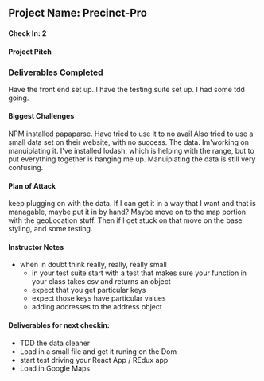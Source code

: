 ## Project Name: Precinct-Pro

#### Check In: 2

#### Project Pitch

### Deliverables Completed
Have the front end set up.
I have the testing suite set up.
I had some tdd going.



#### Biggest Challenges
NPM installed papaparse. Have tried to use it to no avail
Also tried to use a small data set on their website, with no success.
The data. Im'working on manuiplating it. I've installed lodash, which is helping with the range, but to put everything together is hanging me up. Manuiplating the data is still very confusing.

#### Plan of Attack
keep plugging on with the data. If I can get it in a way that I want and that is managable, maybe put it in by hand?
Maybe move on to the map portion with the geoLocation stuff. Then if I get stuck on that move on the base styling, and some testing.

#### Instructor Notes

- when in doubt think really, really, really small 
  - in your test suite start with a test that makes sure your function in your class takes csv and returns an object 
  - expect that you get particular keys 
  - expect those keys have particular values 
  - adding addresses to the address object


#### Deliverables for next checkin:

- TDD the data cleaner 
- Load in a small file and get it runing on the Dom 
- start test driving your React App / REdux app 
- Load in Google Maps 

